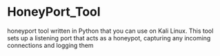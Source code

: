 # HoneyPort_Tool
 honeyport tool written in Python that you can use on Kali Linux. This tool sets up a listening port that acts as a honeypot, capturing any incoming connections and logging them
